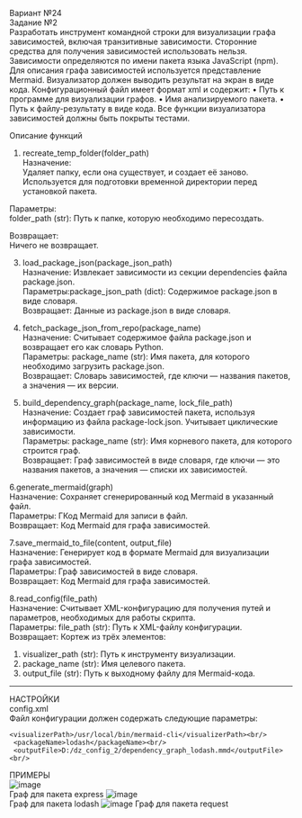 Вариант №24<br/>
Задание №2<br/>
Разработать инструмент командной строки для визуализации графа
зависимостей, включая транзитивные зависимости. Сторонние средства для
получения зависимостей использовать нельзя.
Зависимости определяются по имени пакета языка JavaScript (npm). Для
описания графа зависимостей используется представление Mermaid.
Визуализатор должен выводить результат на экран в виде кода.
Конфигурационный файл имеет формат xml и содержит:
• Путь к программе для визуализации графов.
• Имя анализируемого пакета.
• Путь к файлу-результату в виде кода.
Все функции визуализатора зависимостей должны быть покрыты тестами.

Описание функций<br/>
1. recreate_temp_folder(folder_path)<br/>
Назначение:<br/>
Удаляет папку, если она существует, и создает её заново. Используется для подготовки временной директории перед установкой пакета.<br/>

Параметры:  <br/>
folder_path (str): Путь к папке, которую необходимо пересоздать.<br/>

Возвращает: <br/>
Ничего не возвращает.<br/>


3. load_package_json(package_json_path)<br/>
Назначение: Извлекает зависимости из секции dependencies файла package.json.<br/>
Параметры:package_json_path (dict): Содержимое package.json в виде словаря.<br/>
Возвращает:  Данные из package.json в виде словаря.<br/>

4. fetch_package_json_from_repo(package_name)<br/>
Назначение: Считывает содержимое файла package.json и возвращает его как словарь Python.<br/>
Параметры: package_name (str): Имя пакета, для которого необходимо загрузить package.json.<br/>
Возвращает: Словарь зависимостей, где ключи — названия пакетов, а значения — их версии.<br/>

5. build_dependency_graph(package_name, lock_file_path)<br/>
Назначение: Создает граф зависимостей пакета, используя информацию из файла package-lock.json. Учитывает циклические зависимости.<br/>
Параметры: package_name (str): Имя корневого пакета, для которого строится граф.<br/>
Возвращает: Граф зависимостей в виде словаря, где ключи — это названия пакетов, а значения — списки их зависимостей.<br/>

6.generate_mermaid(graph)<br/>
Назначение: Сохраняет сгенерированный код Mermaid в указанный файл.<br/>
Параметры: ГКод Mermaid для записи в файл.<br/>
Возвращает:  Код Mermaid для графа зависимостей.<br/>

7.save_mermaid_to_file(content, output_file)<br/>
Назначение: Генерирует код в формате Mermaid для визуализации графа зависимостей.<br/>
Параметры: Граф зависимостей в виде словаря.<br/>
Возвращает:  Код Mermaid для графа зависимостей.<br/>

8.read_config(file_path)<br/>
Назначение: Считывает XML-конфигурацию для получения путей и параметров, необходимых для работы скрипта.<br/>
Параметры: file_path (str): Путь к XML-файлу конфигурации.<br/>
Возвращает:  Кортеж из трёх элементов: <br/>
1. visualizer_path (str): Путь к инструменту визуализации. <br/>
2. package_name (str): Имя целевого пакета.<br/>
3. output_file (str): Путь к выходному файлу для Mermaid-кода.<br/>


***
НАСТРОЙКИ<br/>
config.xml<br/>
Файл конфигурации должен содержать следующие параметры:<br/>

    <visualizerPath>/usr/local/bin/mermaid-cli</visualizerPath><br/>
     <packageName>lodash</packageName><br/>
     <outputFile>D:/dz_config_2/dependency_graph_lodash.mmd</outputFile><br/>
ПРИМЕРЫ<br/>
![image](https://github.com/user-attachments/assets/3e2d5b02-63fe-43bc-a858-7847981c6d76) <br/>
Граф для пакета express
![image](https://github.com/user-attachments/assets/44ec84e5-49a3-4e72-a5ce-1a3e7af4077c) <br/>
Граф для пакета lodash
![image](https://github.com/user-attachments/assets/8ad78887-fdb9-4eaa-9d67-54e027c19a6a)
Граф для пакета request



